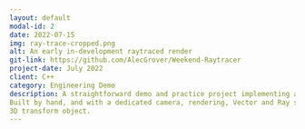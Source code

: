 ```yaml
---
layout: default
modal-id: 2
date: 2022-07-15
img: ray-trace-cropped.png
alt: An early in-development raytraced render
git-link: https://github.com/AlecGrover/Weekend-Raytracer
project-date: July 2022
client: C++
category: Engineering Demo
description: A straightforward demo and practice project implementing a C++ raytracer.
Built by hand, and with a dedicated camera, rendering, Vector and Ray system, and a
3D transform object.
---
```

